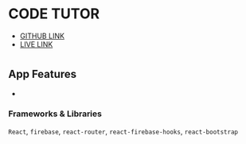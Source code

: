 # CODE TUTOR

- [GITHUB LINK](https://github.com/programming-hero-web-course-4/independent-service-provider-aduyti)
- [LIVE LINK]()
#
## App Features
- 
### Frameworks & Libraries
  `React`, `firebase`, `react-router`, `react-firebase-hooks`, `react-bootstrap`